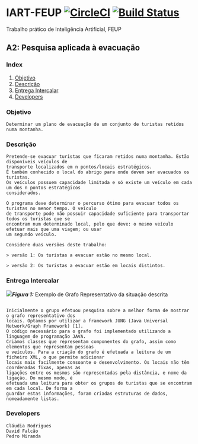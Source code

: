 # IART-FEUP [![CircleCI](https://circleci.com/gh/davidrsfalcao/IART-FEUP.svg?style=svg&circle-token=e013c47d3aca450c8b4972421c7aa46794ad3fea)](https://circleci.com/gh/davidrsfalcao/IART-FEUP) [![Build Status](https://travis-ci.com/davidrsfalcao/IART-FEUP.svg?token=C6xRbcS3ihWjtStee4Yn&branch=master)](https://travis-ci.com/davidrsfalcao/IART-FEUP)


Trabalho prático de Inteligência Artificial, FEUP


## A2: Pesquisa aplicada à evacuação

### Index
1. [Objetivo](#objetivo)
2. [Descrição](#descrição)
3. [Entrega Intercalar](#entrega-intercalar)
4. [Developers](#developers)

### Objetivo
```
Determinar um plano de evacuação de um conjunto de turistas retidos numa montanha.
```

### Descrição

```
Pretende-se evacuar turistas que ficaram retidos numa montanha. Estão disponíveis veículos de 
transporte localizados em n pontos/locais estratégicos. 
É também conhecido o local do abrigo para onde devem ser evacuados os turistas. 
Os veículos possuem capacidade limitada e só existe um veículo em cada um dos n pontos estratégicos 
considerados.

O programa deve determinar o percurso ótimo para evacuar todos os turistas no menor tempo. O veículo 
de transporte pode não possuir capacidade suficiente para transportar todos os turistas que se 
encontram num determinado local, pelo que deve: o mesmo veículo efetuar mais que uma viagem; ou usar 
um segundo veículo.

Considere duas versões deste trabalho:

> versão 1: Os turistas a evacuar estão no mesmo local.

> versão 2: Os turistas a evacuar estão em locais distintos.
```

### Entrega Intercalar
![](https://i.gyazo.com/0633eeeb2594d6b3bf4c33d467fef257.png)***Figura 1:*** Exemplo de Grafo Representativo da situação descrita

```

Inicialmente o grupo efetuou pesquisa sobre a melhor forma de mostrar o grafo representativo dos
locais. Optamos por utilizar a framework JUNG (Java Universal Network/Graph Framework) [1]. 
O código necessário para o grafo foi implementado utilizando a linguagem de programação JAVA. 
Criamos classes que representam componentes do grafo, assim como elementos que representam pessoas
e veículos. Para a criação do grafo é efetuada a leitura de um ficheiro XML, o que permite adicionar 
locais mais facilmente consoante o desenvolvimento. Os locais não têm coordenadas fixas, apenas as 
ligações entre os mesmos são representadas pela distância, e nome da ligação. Do mesmo modo, é 
efetuada uma leitura para obter os grupos de turistas que se encontram em cada local. De forma a 
guardar estas informações, foram criadas estruturas de dados, nomeadamente listas.
```

### Developers

```
Cláudia Rodrigues
David Falcão
Pedro Miranda
```

